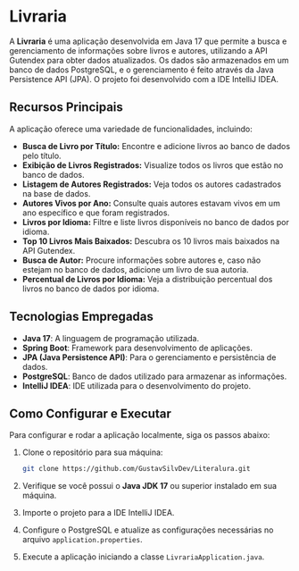 # Livraria

A **Livraria** é uma aplicação desenvolvida em Java 17 que permite a busca e gerenciamento de informações sobre livros e autores, utilizando a API Gutendex para obter dados atualizados. Os dados são armazenados em um banco de dados PostgreSQL, e o gerenciamento é feito através da Java Persistence API (JPA). O projeto foi desenvolvido com a IDE IntelliJ IDEA.

## Recursos Principais

A aplicação oferece uma variedade de funcionalidades, incluindo:

- **Busca de Livro por Título:** Encontre e adicione livros ao banco de dados pelo título.
- **Exibição de Livros Registrados:** Visualize todos os livros que estão no banco de dados.
- **Listagem de Autores Registrados:** Veja todos os autores cadastrados na base de dados.
- **Autores Vivos por Ano:** Consulte quais autores estavam vivos em um ano específico e que foram registrados.
- **Livros por Idioma:** Filtre e liste livros disponíveis no banco de dados por idioma.
- **Top 10 Livros Mais Baixados:** Descubra os 10 livros mais baixados na API Gutendex.
- **Busca de Autor:** Procure informações sobre autores e, caso não estejam no banco de dados, adicione um livro de sua autoria.
- **Percentual de Livros por Idioma:** Veja a distribuição percentual dos livros no banco de dados por idioma.

## Tecnologias Empregadas

- **Java 17**: A linguagem de programação utilizada.
- **Spring Boot**: Framework para desenvolvimento de aplicações.
- **JPA (Java Persistence API)**: Para o gerenciamento e persistência de dados.
- **PostgreSQL**: Banco de dados utilizado para armazenar as informações.
- **IntelliJ IDEA**: IDE utilizada para o desenvolvimento do projeto.

## Como Configurar e Executar

Para configurar e rodar a aplicação localmente, siga os passos abaixo:

1. Clone o repositório para sua máquina:

    ```sh
    git clone https://github.com/GustavSilvDev/Literalura.git
    ```

2. Verifique se você possui o **Java JDK 17** ou superior instalado em sua máquina.
3. Importe o projeto para a IDE IntelliJ IDEA.
4. Configure o PostgreSQL e atualize as configurações necessárias no arquivo `application.properties`.
5. Execute a aplicação iniciando a classe `LivrariaApplication.java`.
